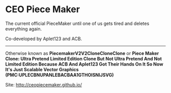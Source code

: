 # CEO Piece Maker
The current official PieceMaker until one of us gets tired and deletes everything again.

Co-developed by Aplet123 and ACB.

---
Otherwise known as **PiecemakerV2V2CloneCloneClone** or **Piece Maker Clone: Ultra Pretend Limited Edition Clone But Not Ultra Pretend And Not Limited Edition Because ACB And Aplet123 Got Their Hands On It So Now It's Just Scalable Vector Graphics (PMC:UPLECBNUPANLEBACBAA1GTHOISNIJSVG)**

Site: http://ceopiecemaker.github.io/